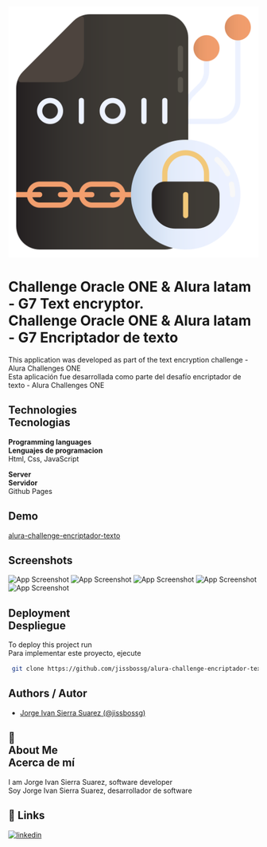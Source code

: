 ![Logo](https://github.com/jissbossg/alura-challenge-encriptador-texto/blob/main/readme/encriptado.png)

# Challenge Oracle ONE & Alura latam - G7 Text encryptor.<br>Challenge Oracle ONE & Alura latam - G7 Encriptador de texto

This application was developed as part of the text encryption challenge - Alura Challenges ONE<br>Esta aplicación fue desarrollada como parte del desafío encriptador de texto - Alura Challenges ONE

## Technologies<br>Tecnologias

**Programming languages<br>Lenguajes de programacion**
<br>Html, Css, JavaScript

**Server<br>Servidor**<br>Github Pages
## Demo
[alura-challenge-encriptador-texto](https://jissbossg.github.io/alura-challenge-encriptador-texto/)

## Screenshots

![App Screenshot]()
![App Screenshot]()
![App Screenshot]()
![App Screenshot]()
![App Screenshot]()

## Deployment<br>Despliegue

To deploy this project run<br>Para implementar este proyecto, ejecute

```bash
 git clone https://github.com/jissbossg/alura-challenge-encriptador-texto.git
```

## Authors / Autor

- [Jorge Ivan Sierra Suarez (@jissbossg)](https://github.com/jissbossg)

## 🚀<br>About Me<br>Acerca de mí

I am Jorge Ivan Sierra Suarez, software developer<br>Soy Jorge Ivan Sierra Suarez, desarrollador de software

## 🔗 Links

[![linkedin](https://img.shields.io/badge/linkedin-0A66C2?style=for-the-badge&logo=linkedin&logoColor=white)](https://www.linkedin.com/in/jissbossg)
